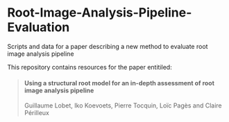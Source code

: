 # Root-Image-Analysis-Pipeline-Evaluation

Scripts and data for a paper describing a new method to evaluate root image analysis pipeline

This repository contains resources for the paper entitiled:

> #### Using a structural root model for an in-depth assessment of root image analysis pipeline
> Guillaume Lobet, Iko Koevoets, Pierre Tocquin, Loïc Pagès and Claire Périlleux



